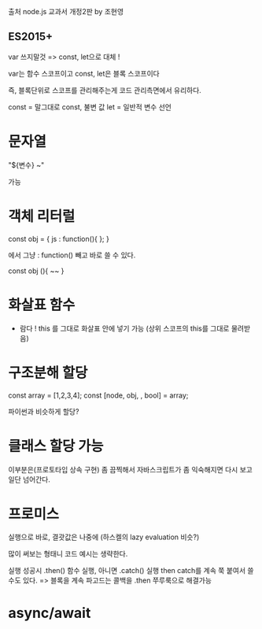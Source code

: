 출처 node.js 교과서 개정2판 by 조현영

## ES2015+

var 쓰지말것 => const, let으로 대체 !

var는 함수 스코프이고 const, let은 블록 스코프이다

즉, 블록단위로 스코프를 관리해주는게 코드 관리측면에서 유리하다.

const = 말그대로 const, 불변 값
let = 일반적 변수 선언

# 문자열

"${변수} ~"

가능

# 객체 리터럴 

const obj = {
  js : function(){
  };
}

에서 그냥 : function() 빼고 바로 쓸 수 있다.

const obj (){
  ~~ 
}

# 화살표 함수

* 람다 ! 
this 를 그대로 화살표 안에 넣기 가능 (상위 스코프의 this를 그대로 물려받음) 

# 구조분해 할당
const array = [1,2,3,4];
const [node, obj, , bool] = array;

파이썬과 비슷하게 할당? 

# 클래스 할당 가능

이부분은(프로토타입 상속 구현) 좀 끔찍해서 자바스크립트가 좀 익숙해지면 다시 보고 일단 넘어간다.


# 프로미스

실행으로 바로, 결괏값은 나중에 (하스켈의 lazy evaluation 비슷?)

많이 써보는 형태니 코드 예시는 생략한다. 

실행 성공시 .then() 함수 실행, 아니면 .catch() 실행 
then catch를 계속 쭉 붙여서 쓸수도 있다.
=> 블록을 계속 파고드는 콜백을 .then 쭈루룩으로 해결가능  

# async/await 



